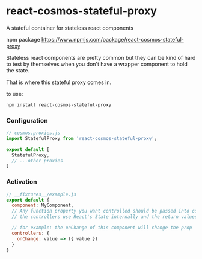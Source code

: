 # react-cosmos-stateful-proxy
A stateful container for stateless react components

npm package https://www.npmjs.com/package/react-cosmos-stateful-proxy

Stateless react components are pretty common but they can be kind of hard to test by themselves when you don't have a wrapper component to hold the state.

That is where this stateful proxy comes in.

to use:

```bash
npm install react-cosmos-stateful-proxy
```

### Configuration
```javascript
// cosmos.proxies.js
import StatefulProxy from 'react-cosmos-stateful-proxy';

export default [
  StatefulProxy,
  // ...other proxies
]
```

### Activation
```javascript
// __fixtures__/example.js
export default {
  component: MyComponent,
  // Any function property you want controlled should be passed into controllers
  // the controllers use React's State internally and the return values will work like setState

  // for example: the onChange of this component will change the prop 'value'
  controllers: {
    onChange: value => ({ value })
  }
}

